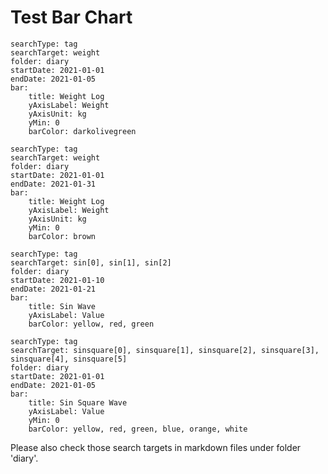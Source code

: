 # Test Bar Chart

``` tracker
searchType: tag
searchTarget: weight
folder: diary
startDate: 2021-01-01
endDate: 2021-01-05
bar:
    title: Weight Log
    yAxisLabel: Weight
    yAxisUnit: kg
    yMin: 0
    barColor: darkolivegreen
```

``` tracker
searchType: tag
searchTarget: weight
folder: diary
startDate: 2021-01-01
endDate: 2021-01-31
bar:
    title: Weight Log
    yAxisLabel: Weight
    yAxisUnit: kg
    yMin: 0
    barColor: brown
```

``` tracker
searchType: tag
searchTarget: sin[0], sin[1], sin[2]
folder: diary
startDate: 2021-01-10
endDate: 2021-01-21
bar:
    title: Sin Wave
    yAxisLabel: Value
    barColor: yellow, red, green
```

``` tracker
searchType: tag
searchTarget: sinsquare[0], sinsquare[1], sinsquare[2], sinsquare[3], sinsquare[4], sinsquare[5]
folder: diary
startDate: 2021-01-01
endDate: 2021-01-05
bar:
    title: Sin Square Wave
    yAxisLabel: Value
    yMin: 0
    barColor: yellow, red, green, blue, orange, white
```

Please also check those search targets in markdown files under folder 'diary'.